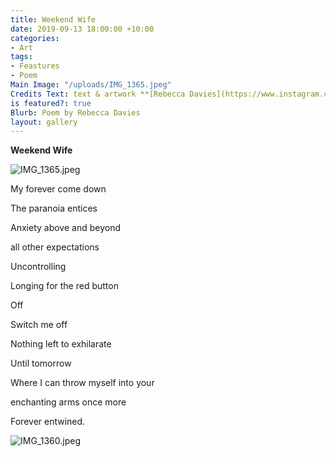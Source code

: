 ```yaml
---
title: Weekend Wife
date: 2019-09-13 18:00:00 +10:00
categories:
- Art
tags:
- Feastures
- Poem
Main Image: "/uploads/IMG_1365.jpeg"
Credits Text: text & artwork **[Rebecca Davies](https://www.instagram.com/rebeccaloudavies/)**
is featured?: true
Blurb: Poem by Rebecca Davies
layout: gallery
---
```


**Weekend Wife**

![IMG_1365.jpeg](/uploads/IMG_1365.jpeg)

My forever come down

The paranoia entices

Anxiety above and beyond

all other expectations

Uncontrolling

Longing for the red button

Off

Switch me off

Nothing left to exhilarate

Until tomorrow

Where I can throw myself into your
 
enchanting arms once more

Forever entwined.

![IMG_1360.jpeg](/uploads/IMG_1360.jpeg)